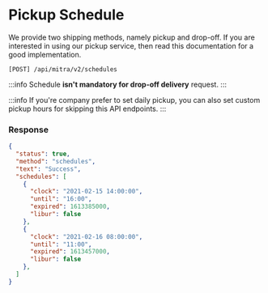 # Pickup Schedule

We provide two shipping methods, namely pickup and drop-off. If you are interested in using our pickup service, then read this documentation for a good implementation.

```shell
[POST] /api/mitra/v2/schedules
```

:::info
Schedule **isn't mandatory for drop-off delivery** request.
:::

:::info
If you're company prefer to set daily pickup, you can also set custom pickup hours for skipping this API endpoints.
:::

### Response

```json
{
  "status": true,
  "method": "schedules",
  "text": "Success",
  "schedules": [
    {
      "clock": "2021-02-15 14:00:00",
      "until": "16:00",
      "expired": 1613385000,
      "libur": false
    },
    {
      "clock": "2021-02-16 08:00:00",
      "until": "11:00",
      "expired": 1613457000,
      "libur": false
    },
  ]
}
```
